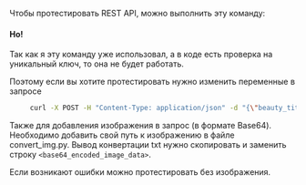 Чтобы протестировать REST API, можно выполнить эту команду:

#### Но! 
Так как я эту команду уже использовал, а в коде есть проверка на уникальный ключ, то она не будет работать.

Поэтому если вы хотите протестировать нужно изменить переменные в запросе 

```bash
     curl -X POST -H "Content-Type: application/json" -d "{\"beauty_title\": \"Перевал\", \"title\": \"Тестовый Перевал\", \"other_titles\": \"\", \"connect\": \"\", \"add_time\": \"2021-09-22 13:18:13\", \"user\": {\"email\": \"unique_email@example.com\", \"fam\": \"Новиков\", \"name\": \"Алексей\", \"otc\": \"Алексеевич\", \"phone\": \"+7 987 654 32 10\"}, \"coords\": {\"latitude\": 50.0, \"longitude\": 40.0, \"height\": 1500}, \"level\": {\"winter\": \"\", \"summer\": \"1Б\", \"autumn\": \"1Б\", \"spring\": \"\"}, \"images\": [{\"data\": \"<base64_encoded_image_data>\", \"title\": \"Тестовое изображение\"}]}" http://127.0.0.1:5000/submitData     
```

Также для добавления изображения в запрос (в формате Base64). Необходимо добавить свой путь к изображению в файле 
convert_img.py. Вывод конвертации txt нужно скопировать и заменить строку `<base64_encoded_image_data>`.

Если возникают ошибки можно протестировать без изображения.